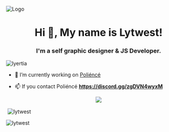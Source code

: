 ![Logo](![image](![image](https://user-images.githubusercontent.com/76743461/136630655-5fde2b98-be28-432f-8652-26811ff23bb9.png))) 
<h1 align="center">Hi 👋, My name is Lytwest!</h1>
<h3 align="center">I'm a self graphic designer & JS Developer.</h3>

<p align="left"> <img src="https://komarev.com/ghpvc/?username=lyertia&label=Profile%20views&color=0e75b6&style=flat" alt="lyertia" /> </p>


- 🔭 I’m currently working on [Poliéncé](https://top.gg/bot/834768434574786561)


- 📫 If you contact Poliéncé **https://discord.gg/zgDVN4wyxM** 

<div align="center">
    <a href="https://discord.gg/akame" title="Discord Profile"><img src="https://lanyard-profile-readme.vercel.app/api/847828666671038464"></a>
</div>


<p>&nbsp;<img align="center" src="https://github-readme-stats.vercel.app/api?username=lytwest&show_icons=true&theme=dracula&locale=en" alt="lytwest" /></p>

<p><img align="center" src="https://github-readme-streak-stats.herokuapp.com/?user=lytwesta&theme=dracula" alt="lytwest" /></p>
